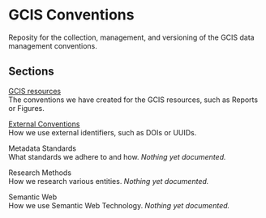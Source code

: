 # GCIS Conventions

Reposity for the collection, management, and versioning of the GCIS data
management conventions.


## Sections

[GCIS resources](https://github.com/USGCRP/gcis-conventions/tree/master/gcis_resources/README.md)  
The conventions we have created for the GCIS resources, such as Reports or Figures.  

[External Conventions](https://github.com/USGCRP/gcis-conventions/tree/master/external_conventions/README.md)  
How we use external identifiers, such as DOIs or UUIDs.  

Metadata Standards  
What standards we adhere to and how. _Nothing yet documented._

Research Methods  
How we research various entities. _Nothing yet documented._

Semantic Web  
How we use Semantic Web Technology. _Nothing yet documented._
